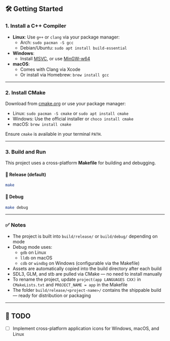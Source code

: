 ## 🛠 Getting Started

### 1. **Install a C++ Compiler**

- **Linux**: Use `g++` or `clang` via your package manager:
  - Arch: `sudo pacman -S gcc`
  - Debian/Ubuntu: `sudo apt install build-essential`
- **Windows**:
  - Install [MSVC](https://visualstudio.microsoft.com/visual-cpp-build-tools/), or use [MinGW-w64](http://mingw-w64.org/)
- **macOS**:
  - Comes with Clang via Xcode
  - Or install via Homebrew: `brew install gcc`

---

### 2. **Install CMake**

Download from [cmake.org](https://cmake.org/download/) or use your package manager:

- Linux: `sudo pacman -S cmake` or `sudo apt install cmake`
- Windows: Use the official installer or `choco install cmake`
- macOS: `brew install cmake`

Ensure `cmake` is available in your terminal `PATH`.

---

### 3. **Build and Run**

This project uses a cross-platform **Makefile** for building and debugging.

#### 🔧 Release (default)

```bash
make
```

#### 🐛 Debug

```bash
make debug
```

---

### ✅ Notes

- The project is built into `build/release/` or `build/debug/` depending on mode
- Debug mode uses:
  - `gdb` on Linux  
  - `lldb` on macOS  
  - `cdb` or `windbg` on Windows (configurable via the Makefile)
- Assets are automatically copied into the build directory after each build
- SDL3, GLM, and stb are pulled via CMake — no need to install manually
- To rename the project, update `project(app LANGUAGES CXX)` in `CMakeLists.txt` and `PROJECT_NAME = app` in the Makefile
- The folder `build/release/<project-name>/` contains the shippable build — ready for distribution or packaging

---

## 📝 TODO

- [ ] Implement cross-platform application icons for Windows, macOS, and Linux
